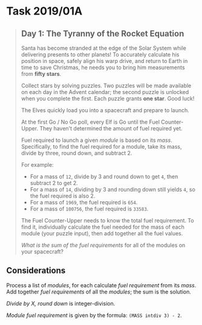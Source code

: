 # Task 2019/01A

> ## Day 1: The Tyranny of the Rocket Equation
> 
> Santa has become stranded at the edge of the Solar System while delivering presents to other planets! To accurately calculate his position in space, safely align his warp drive, and return to Earth in time to save Christmas, he needs you to bring him measurements from **fifty stars**.
> 
> Collect stars by solving puzzles. Two puzzles will be made available on each day in the Advent calendar; the second puzzle is unlocked when you complete the first. Each puzzle grants **one star**. Good luck!
> 
> The Elves quickly load you into a spacecraft and prepare to launch.
> 
> At the first Go / No Go poll, every Elf is Go until the Fuel Counter-Upper. They haven't determined the amount of fuel required yet.
> 
> Fuel required to launch a given _module_ is based on its _mass_. Specifically, to find the fuel required for a module, take its mass, divide by three, round down, and subtract 2.
> 
> For example:
> 
> - For a mass of `12`, divide by 3 and round down to get `4`, then subtract 2 to get 2.
> - For a mass of `14`, dividing by 3 and rounding down still yields `4`, so the fuel required is also 2.
> - For a mass of `1969`, the fuel required is `654`.
> - For a mass of `100756`, the fuel required is `33583`.
> 
> The Fuel Counter-Upper needs to know the total fuel requirement. To find it, individually calculate the fuel needed for the mass of each module (your puzzle input), then add together all the fuel values.
> 
> _What is the sum of the fuel requirements_ for all of the modules on your spacecraft?

## Considerations

Process a list of _modules_, for each calculate _fuel requirement_ from its _mass_.
Add together _fuel requirements_ of all the _modules_; the sum is the solution.

_Divide by X, round down_ is integer-division.

_Module fuel requirement_ is given by the formula: `(MASS intdiv 3) - 2`.
